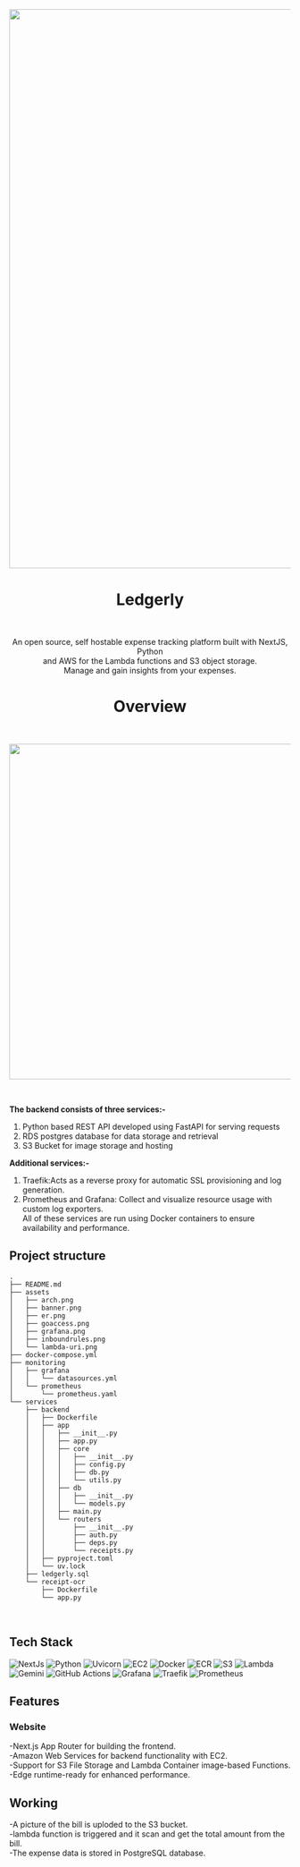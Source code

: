 

<img src="https://github.com/user-attachments/assets/1f7fa88b-1991-4129-a5f2-d93b26f9c341" width="1000" />



<h1 align="center">Ledgerly</h1>
<br>
<p align="center">
An open source, self hostable expense tracking platform built with NextJS, Python
<br>
and AWS for the Lambda functions and S3 object storage.
<br>
Manage and gain insights from your expenses.
<br>
</p>

<h1 align="center">Overview</h1>
<br>
<p align="center">
<img src="https://github.com/user-attachments/assets/373d6857-c452-44d3-90f6-090236fa53bf" width="600" />
<br>
 
</p>
<br>

**The backend consists of three services:-**
1. Python based REST API developed using FastAPI for serving requests <br>
2. RDS postgres database for data storage and retrieval <br>
3. S3 Bucket for image storage and hosting 

**Additional services:-**

1. Traefik:Acts as a reverse proxy for automatic SSL provisioning and log generation.<br>
2. Prometheus and Grafana: Collect and visualize resource usage with custom log exporters.<br>
All of these services are run using Docker containers to ensure availability and performance.

## Project structure 

```
.
├── README.md
├── assets
│   ├── arch.png
│   ├── banner.png
│   ├── er.png
│   ├── goaccess.png
│   ├── grafana.png
│   ├── inboundrules.png
│   └── lambda-uri.png
├── docker-compose.yml
├── monitoring
│   ├── grafana
│   │   └── datasources.yml
│   └── prometheus
│       └── prometheus.yaml
└── services
    ├── backend
    │   ├── Dockerfile
    │   ├── app
    │   │   ├── __init__.py
    │   │   ├── app.py
    │   │   ├── core
    │   │   │   ├── __init__.py
    │   │   │   ├── config.py
    │   │   │   ├── db.py
    │   │   │   └── utils.py
    │   │   ├── db
    │   │   │   ├── __init__.py
    │   │   │   └── models.py
    │   │   ├── main.py
    │   │   └── routers
    │   │       ├── __init__.py
    │   │       ├── auth.py
    │   │       ├── deps.py
    │   │       └── receipts.py
    │   ├── pyproject.toml
    │   └── uv.lock
    ├── ledgerly.sql
    └── receipt-ocr
        ├── Dockerfile
        └── app.py

```
<br>

## Tech Stack
![NextJs](https://img.shields.io/badge/Nextjs-black?style=for-the-badge&logo=nextdotjs&logoColor=white)
![Python](https://img.shields.io/badge/Python-blue?style=for-the-badge&logo=python&logoColor=white)
![Uvicorn](https://img.shields.io/badge/uvicorn-E6526F.svg?style=for-the-badge&logo=gunicorn&logoColor=white)
![EC2](https://img.shields.io/badge/ec2-orange?style=for-the-badge&logo=amazon-ec2&logoColor=white)
![Docker](https://img.shields.io/badge/docker-%230db7ed.svg?style=for-the-badge&logo=docker&logoColor=white)
![ECR](https://img.shields.io/badge/ecr-f06611.svg?style=for-the-badge&logo=square&logoColor=white)
![S3](https://img.shields.io/badge/S3-darkgreen?style=for-the-badge&logo=amazon-s3&logoColor=white)
![Lambda](https://img.shields.io/badge/Lambda-FF9900?style=for-the-badge&logo=aws-lambda&logoColor=white)
![Gemini](https://img.shields.io/badge/gemini-8E75B2?style=for-the-badge&logo=google%20gemini&logoColor=white)
![GitHub Actions](https://img.shields.io/badge/github%20actions-%232671E5.svg?style=for-the-badge&logo=githubactions&logoColor=white)
![Grafana](https://img.shields.io/badge/grafana-%23F46800.svg?style=for-the-badge&logo=grafana&logoColor=white)
![Traefik](https://img.shields.io/badge/Traefik-%2300ADD8.svg?style=for-the-badge&logo=go&logoColor=white)
![Prometheus](https://img.shields.io/badge/Prometheus-E6522C?style=for-the-badge&logo=Prometheus&logoColor=white)


## Features
### Website
-Next.js App Router for building the frontend.<br>
-Amazon Web Services for backend functionality with EC2.<br>
-Support for S3 File Storage and Lambda Container image-based Functions.<br>
-Edge runtime-ready for enhanced performance.<br>

## Working
-A picture of the bill is uploded to the S3 bucket. 
<br>
-lambda function is triggered and it scan and get the total amount from the bill.
<br>
-The expense data is stored in PostgreSQL database.



 




